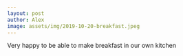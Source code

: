 ```yaml
---
layout: post
author: Alex
image: assets/img/2019-10-20-breakfast.jpeg
---
```


Very happy to be able to make breakfast in our own kitchen
